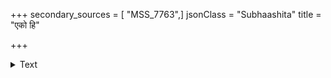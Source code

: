 +++
secondary_sources = [ "MSS_7763",]
jsonClass = "Subhaashita"
title = "एको हि"

+++

<details><summary>Text</summary>

एको हि खञ्जनवरो नलिनीदलस्थो दृष्टः करोति चतुरङ्गबलाधिपत्यम्।  
किं मे करिष्यति भवद्वदनारविन्दे जानामि नो नयनखञ्जनयुग्ममेतत्॥
</details>
